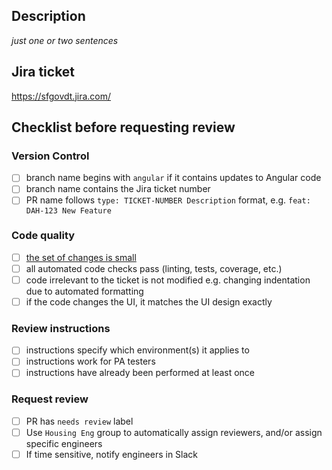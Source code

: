 ## Description

_just one or two sentences_

## Jira ticket

https://sfgovdt.jira.com/

## Checklist before requesting review

### Version Control

- [ ] branch name begins with `angular` if it contains updates to Angular code
- [ ] branch name contains the Jira ticket number
- [ ] PR name follows `type: TICKET-NUMBER Description` format, e.g. `feat: DAH-123 New Feature`

### Code quality

- [ ] [the set of changes is small](https://google.github.io/eng-practices/review/developer/small-cls.html#what-is-small)
- [ ] all automated code checks pass (linting, tests, coverage, etc.)
- [ ] code irrelevant to the ticket is not modified e.g. changing indentation due to automated formatting
- [ ] if the code changes the UI, it matches the UI design exactly

### Review instructions

- [ ] instructions specify which environment(s) it applies to
- [ ] instructions work for PA testers
- [ ] instructions have already been performed at least once

### Request review

- [ ] PR has `needs review` label
- [ ] Use `Housing Eng` group to automatically assign reviewers, and/or assign specific engineers
- [ ] If time sensitive, notify engineers in Slack